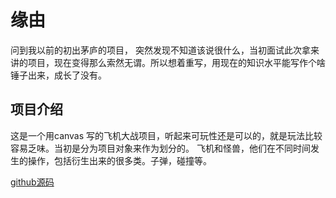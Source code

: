 # 缘由 

  问到我以前的初出茅庐的项目， 突然发现不知道该说很什么，当初面试此次拿来讲的项目，现在变得那么索然无谓。所以想着重写，用现在的知识水平能写作个啥锤子出来，成长了没有。

## 项目介绍

这是一个用canvas 写的飞机大战项目，听起来可玩性还是可以的，就是玩法比较容易乏味。当初是分为项目对象来作为划分的。
飞机和怪兽，他们在不同时间发生的操作，包括衍生出来的很多类。子弹，碰撞等。

[github源码](https://github.com/JH46666/shooting-game.git)

